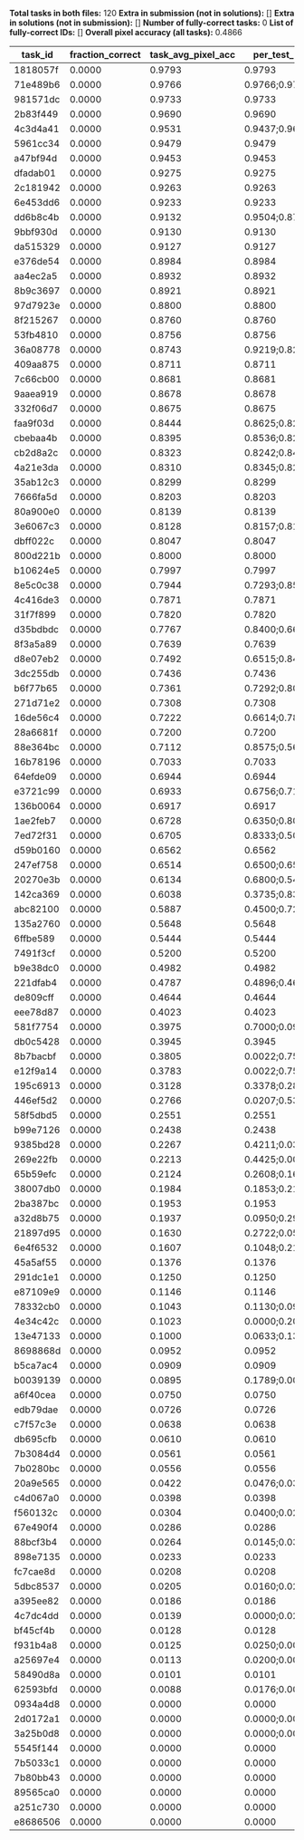 **Total tasks in both files:** 120
**Extra in submission (not in solutions):** []
**Extra in solutions (not in submission):** []
**Number of fully-correct tasks:** 0
**List of fully-correct IDs:** []
**Overall pixel accuracy (all tasks):** 0.4866

| task_id | fraction_correct | task_avg_pixel_acc | per_test_pixel_acc |
| --- | --- | --- | --- |
| 1818057f | 0.0000 | 0.9793 | 0.9793 |
| 71e489b6 | 0.0000 | 0.9766 | 0.9766;0.9766 |
| 981571dc | 0.0000 | 0.9733 | 0.9733 |
| 2b83f449 | 0.0000 | 0.9690 | 0.9690 |
| 4c3d4a41 | 0.0000 | 0.9531 | 0.9437;0.9625 |
| 5961cc34 | 0.0000 | 0.9479 | 0.9479 |
| a47bf94d | 0.0000 | 0.9453 | 0.9453 |
| dfadab01 | 0.0000 | 0.9275 | 0.9275 |
| 2c181942 | 0.0000 | 0.9263 | 0.9263 |
| 6e453dd6 | 0.0000 | 0.9233 | 0.9233 |
| dd6b8c4b | 0.0000 | 0.9132 | 0.9504;0.8760 |
| 9bbf930d | 0.0000 | 0.9130 | 0.9130 |
| da515329 | 0.0000 | 0.9127 | 0.9127 |
| e376de54 | 0.0000 | 0.8984 | 0.8984 |
| aa4ec2a5 | 0.0000 | 0.8932 | 0.8932 |
| 8b9c3697 | 0.0000 | 0.8921 | 0.8921 |
| 97d7923e | 0.0000 | 0.8800 | 0.8800 |
| 8f215267 | 0.0000 | 0.8760 | 0.8760 |
| 53fb4810 | 0.0000 | 0.8756 | 0.8756 |
| 36a08778 | 0.0000 | 0.8743 | 0.9219;0.8267 |
| 409aa875 | 0.0000 | 0.8711 | 0.8711 |
| 7c66cb00 | 0.0000 | 0.8681 | 0.8681 |
| 9aaea919 | 0.0000 | 0.8678 | 0.8678 |
| 332f06d7 | 0.0000 | 0.8675 | 0.8675 |
| faa9f03d | 0.0000 | 0.8444 | 0.8625;0.8264 |
| cbebaa4b | 0.0000 | 0.8395 | 0.8536;0.8254 |
| cb2d8a2c | 0.0000 | 0.8323 | 0.8242;0.8405 |
| 4a21e3da | 0.0000 | 0.8310 | 0.8345;0.8275 |
| 35ab12c3 | 0.0000 | 0.8299 | 0.8299 |
| 7666fa5d | 0.0000 | 0.8203 | 0.8203 |
| 80a900e0 | 0.0000 | 0.8139 | 0.8139 |
| 3e6067c3 | 0.0000 | 0.8128 | 0.8157;0.8100 |
| dbff022c | 0.0000 | 0.8047 | 0.8047 |
| 800d221b | 0.0000 | 0.8000 | 0.8000 |
| b10624e5 | 0.0000 | 0.7997 | 0.7997 |
| 8e5c0c38 | 0.0000 | 0.7944 | 0.7293;0.8595 |
| 4c416de3 | 0.0000 | 0.7871 | 0.7871 |
| 31f7f899 | 0.0000 | 0.7820 | 0.7820 |
| d35bdbdc | 0.0000 | 0.7767 | 0.8400;0.6600;0.8300 |
| 8f3a5a89 | 0.0000 | 0.7639 | 0.7639 |
| d8e07eb2 | 0.0000 | 0.7492 | 0.6515;0.8470 |
| 3dc255db | 0.0000 | 0.7436 | 0.7436 |
| b6f77b65 | 0.0000 | 0.7361 | 0.7292;0.8056;0.6736 |
| 271d71e2 | 0.0000 | 0.7308 | 0.7308 |
| 16de56c4 | 0.0000 | 0.7222 | 0.6614;0.7831 |
| 28a6681f | 0.0000 | 0.7200 | 0.7200 |
| 88e364bc | 0.0000 | 0.7112 | 0.8575;0.5650 |
| 16b78196 | 0.0000 | 0.7033 | 0.7033 |
| 64efde09 | 0.0000 | 0.6944 | 0.6944 |
| e3721c99 | 0.0000 | 0.6933 | 0.6756;0.7111 |
| 136b0064 | 0.0000 | 0.6917 | 0.6917 |
| 1ae2feb7 | 0.0000 | 0.6728 | 0.6350;0.8083;0.5750 |
| 7ed72f31 | 0.0000 | 0.6705 | 0.8333;0.5077 |
| d59b0160 | 0.0000 | 0.6562 | 0.6562 |
| 247ef758 | 0.0000 | 0.6514 | 0.6500;0.6528 |
| 20270e3b | 0.0000 | 0.6134 | 0.6800;0.5469 |
| 142ca369 | 0.0000 | 0.6038 | 0.3735;0.8342 |
| abc82100 | 0.0000 | 0.5887 | 0.4500;0.7275 |
| 135a2760 | 0.0000 | 0.5648 | 0.5648 |
| 6ffbe589 | 0.0000 | 0.5444 | 0.5444 |
| 7491f3cf | 0.0000 | 0.5200 | 0.5200 |
| b9e38dc0 | 0.0000 | 0.4982 | 0.4982 |
| 221dfab4 | 0.0000 | 0.4787 | 0.4896;0.4678 |
| de809cff | 0.0000 | 0.4644 | 0.4644 |
| eee78d87 | 0.0000 | 0.4023 | 0.4023 |
| 581f7754 | 0.0000 | 0.3975 | 0.7000;0.0950 |
| db0c5428 | 0.0000 | 0.3945 | 0.3945 |
| 8b7bacbf | 0.0000 | 0.3805 | 0.0022;0.7587 |
| e12f9a14 | 0.0000 | 0.3783 | 0.0022;0.7544 |
| 195c6913 | 0.0000 | 0.3128 | 0.3378;0.2878 |
| 446ef5d2 | 0.0000 | 0.2766 | 0.0207;0.5325 |
| 58f5dbd5 | 0.0000 | 0.2551 | 0.2551 |
| b99e7126 | 0.0000 | 0.2438 | 0.2438 |
| 9385bd28 | 0.0000 | 0.2267 | 0.4211;0.0324 |
| 269e22fb | 0.0000 | 0.2213 | 0.4425;0.0000 |
| 65b59efc | 0.0000 | 0.2124 | 0.2608;0.1641 |
| 38007db0 | 0.0000 | 0.1984 | 0.1853;0.2114 |
| 2ba387bc | 0.0000 | 0.1953 | 0.1953 |
| a32d8b75 | 0.0000 | 0.1937 | 0.0950;0.2924 |
| 21897d95 | 0.0000 | 0.1630 | 0.2722;0.0538 |
| 6e4f6532 | 0.0000 | 0.1607 | 0.1048;0.2167 |
| 45a5af55 | 0.0000 | 0.1376 | 0.1376 |
| 291dc1e1 | 0.0000 | 0.1250 | 0.1250 |
| e87109e9 | 0.0000 | 0.1146 | 0.1146 |
| 78332cb0 | 0.0000 | 0.1043 | 0.1130;0.0957 |
| 4e34c42c | 0.0000 | 0.1023 | 0.0000;0.2047 |
| 13e47133 | 0.0000 | 0.1000 | 0.0633;0.1367 |
| 8698868d | 0.0000 | 0.0952 | 0.0952 |
| b5ca7ac4 | 0.0000 | 0.0909 | 0.0909 |
| b0039139 | 0.0000 | 0.0895 | 0.1789;0.0000 |
| a6f40cea | 0.0000 | 0.0750 | 0.0750 |
| edb79dae | 0.0000 | 0.0726 | 0.0726 |
| c7f57c3e | 0.0000 | 0.0638 | 0.0638 |
| db695cfb | 0.0000 | 0.0610 | 0.0610 |
| 7b3084d4 | 0.0000 | 0.0561 | 0.0561 |
| 7b0280bc | 0.0000 | 0.0556 | 0.0556 |
| 20a9e565 | 0.0000 | 0.0422 | 0.0476;0.0368 |
| c4d067a0 | 0.0000 | 0.0398 | 0.0398 |
| f560132c | 0.0000 | 0.0304 | 0.0400;0.0208 |
| 67e490f4 | 0.0000 | 0.0286 | 0.0286 |
| 88bcf3b4 | 0.0000 | 0.0264 | 0.0145;0.0384 |
| 898e7135 | 0.0000 | 0.0233 | 0.0233 |
| fc7cae8d | 0.0000 | 0.0208 | 0.0208 |
| 5dbc8537 | 0.0000 | 0.0205 | 0.0160;0.0250 |
| a395ee82 | 0.0000 | 0.0186 | 0.0186 |
| 4c7dc4dd | 0.0000 | 0.0139 | 0.0000;0.0278 |
| bf45cf4b | 0.0000 | 0.0128 | 0.0128 |
| f931b4a8 | 0.0000 | 0.0125 | 0.0250;0.0000 |
| a25697e4 | 0.0000 | 0.0113 | 0.0200;0.0027 |
| 58490d8a | 0.0000 | 0.0101 | 0.0101 |
| 62593bfd | 0.0000 | 0.0088 | 0.0176;0.0000 |
| 0934a4d8 | 0.0000 | 0.0000 | 0.0000 |
| 2d0172a1 | 0.0000 | 0.0000 | 0.0000;0.0000 |
| 3a25b0d8 | 0.0000 | 0.0000 | 0.0000;0.0000 |
| 5545f144 | 0.0000 | 0.0000 | 0.0000 |
| 7b5033c1 | 0.0000 | 0.0000 | 0.0000 |
| 7b80bb43 | 0.0000 | 0.0000 | 0.0000 |
| 89565ca0 | 0.0000 | 0.0000 | 0.0000 |
| a251c730 | 0.0000 | 0.0000 | 0.0000 |
| e8686506 | 0.0000 | 0.0000 | 0.0000 |